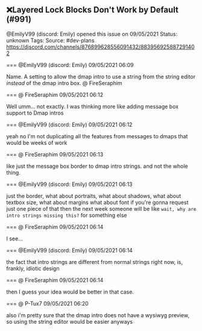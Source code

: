 ## ❌Layered Lock Blocks Don't Work by Default (#991)
@EmilyV99 (discord: Emily) opened this issue on 09/05/2021
Status: unknown
Tags: 
Source: #dev-plans https://discord.com/channels/876899628556091432/883956925887291402


=== @EmilyV99 (discord: Emily) 09/05/2021 06:09

Name. A setting to allow the dmap intro to use a string from the string editor *instead* of the dmap intro box.
@ FireSeraphim

=== @ FireSeraphim 09/05/2021 06:12

Well umm... not exactly. I was thinking more like adding message box support to Dmap intros

=== @EmilyV99 (discord: Emily) 09/05/2021 06:12

yeah no
I'm not duplicating all the features from messages to dmaps
that would be weeks of work

=== @ FireSeraphim 09/05/2021 06:13

like just the message box border to dmap intro strings.
and not the whole thing.

=== @EmilyV99 (discord: Emily) 09/05/2021 06:13

just the border, what about portraits, what about shadows, what about textbox size,
what about margins
what about font
if you're gonna request just one piece of that
then the next week someone will be like `wait, why are intro strings missing this?` for something else

=== @ FireSeraphim 09/05/2021 06:14

I see...

=== @EmilyV99 (discord: Emily) 09/05/2021 06:14

the fact that intro strings are different from normal strings right now, is, frankly, idiotic design

=== @ FireSeraphim 09/05/2021 06:14

then I guess your idea would be better in that case.

=== @ P-Tux7 09/05/2021 06:20

also i'm pretty sure that the dmap intro does not have a wysiwyg preview, so using the string editor would be easier anyways

